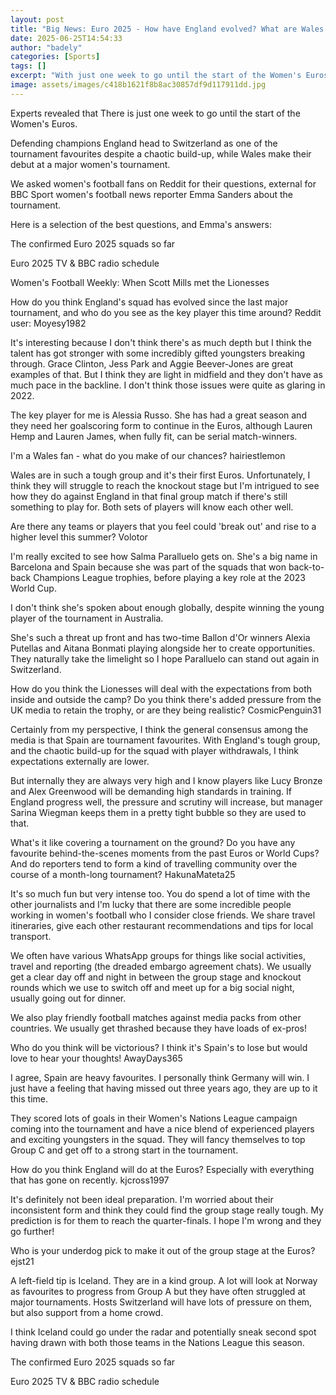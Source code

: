 ```yaml
---
layout: post
title: "Big News: Euro 2025 - How have England evolved? What are Wales' chances?"
date: 2025-06-25T14:54:33
author: "badely"
categories: [Sports]
tags: []
excerpt: "With just one week to go until the start of the Women's Euros, we asked football fans on Reddit for their questions for BBC Sport reporter Emma Sander"
image: assets/images/c418b1621f8b8ac30857df9d117911dd.jpg
---
```


Experts revealed that There is just one week to go until the start of the Women's Euros.

Defending champions England head to Switzerland as one of the tournament favourites despite a chaotic build-up, while Wales make their debut at a major women's tournament.

We asked women's football fans on Reddit for their questions, external for BBC Sport women's football news reporter Emma Sanders about the tournament.

Here is a selection of the best questions, and Emma's answers:

The confirmed Euro 2025 squads so far

Euro 2025 TV & BBC radio schedule

Women's Football Weekly: When Scott Mills met the Lionesses

How do you think England's squad has evolved since the last major tournament, and who do you see as the key player this time around? Reddit user: Moyesy1982

It's interesting because I don't think there's as much depth but I think the talent has got stronger with some incredibly gifted youngsters breaking through. Grace Clinton, Jess Park and Aggie Beever-Jones are great examples of that. But I think they are light in midfield and they don't have as much pace in the backline. I don't think those issues were quite as glaring in 2022.

The key player for me is Alessia Russo. She has had a great season and they need her goalscoring form to continue in the Euros, although Lauren Hemp and Lauren James, when fully fit, can be serial match-winners.

I'm a Wales fan - what do you make of our chances? hairiestlemon

Wales are in such a tough group and it's their first Euros. Unfortunately, I think they will struggle to reach the knockout stage but I'm intrigued to see how they do against England in that final group match if there's still something to play for. Both sets of players will know each other well.

Are there any teams or players that you feel could 'break out' and rise to a higher level this summer? Volotor

I'm really excited to see how Salma Paralluelo gets on. She's a big name in Barcelona and Spain because she was part of the squads that won back-to-back Champions League trophies, before playing a key role at the 2023 World Cup.

I don't think she's spoken about enough globally, despite winning the young player of the tournament in Australia.

She's such a threat up front and has two-time Ballon d'Or winners Alexia Putellas and Aitana Bonmati playing alongside her to create opportunities. They naturally take the limelight so I hope Paralluelo can stand out again in Switzerland.

How do you think the Lionesses will deal with the expectations from both inside and outside the camp? Do you think there's added pressure from the UK media to retain the trophy, or are they being realistic? CosmicPenguin31

Certainly from my perspective, I think the general consensus among the media is that Spain are tournament favourites. With England's tough group, and the chaotic build-up for the squad with player withdrawals, I think expectations externally are lower.

But internally they are always very high and I know players like Lucy Bronze and Alex Greenwood will be demanding high standards in training. If England progress well, the pressure and scrutiny will increase, but manager Sarina Wiegman keeps them in a pretty tight bubble so they are used to that.

What's it like covering a tournament on the ground? Do you have any favourite behind-the-scenes moments from the past Euros or World Cups? And do reporters tend to form a kind of travelling community over the course of a month-long tournament? HakunaMateta25

It's so much fun but very intense too. You do spend a lot of time with the other journalists and I'm lucky that there are some incredible people working in women's football who I consider close friends. We share travel itineraries, give each other restaurant recommendations and tips for local transport.

We often have various WhatsApp groups for things like social activities, travel and reporting (the dreaded embargo agreement chats). We usually get a clear day off and night in between the group stage and knockout rounds which we use to switch off and meet up for a big social night, usually going out for dinner.

We also play friendly football matches against media packs from other countries. We usually get thrashed because they have loads of ex-pros!

Who do you think will be victorious? I think it's Spain's to lose but would love to hear your thoughts! AwayDays365

I agree, Spain are heavy favourites. I personally think Germany will win. I just have a feeling that having missed out three years ago, they are up to it this time.

They scored lots of goals in their Women's Nations League campaign coming into the tournament and have a nice blend of experienced players and exciting youngsters in the squad. They will fancy themselves to top Group C and get off to a strong start in the tournament.

How do you think England will do at the Euros? Especially with everything that has gone on recently. kjcross1997

It's definitely not been ideal preparation. I'm worried about their inconsistent form and think they could find the group stage really tough. My prediction is for them to reach the quarter-finals. I hope I'm wrong and they go further!

Who is your underdog pick to make it out of the group stage at the Euros? ejst21

A left-field tip is Iceland. They are in a kind group. A lot will look at Norway as favourites to progress from Group A but they have often struggled at major tournaments. Hosts Switzerland will have lots of pressure on them, but also support from a home crowd.

I think Iceland could go under the radar and potentially sneak second spot having drawn with both those teams in the Nations League this season.

The confirmed Euro 2025 squads so far

Euro 2025 TV & BBC radio schedule

